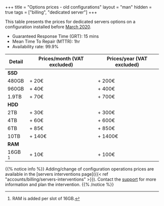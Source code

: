 +++
title = "Options prices - old configurations"
layout = "man"
hidden = true
tags = ["billing", "dedicated server"]
+++

This table presents the prices for dedicated servers options on a configuration installed before [March 2020](https://blog.alwaysdata.com/2020/03/03/harderware-better-faster-stronger/).

* Guaranteed Response Time (GRT): 15 mins
* Mean Time To Repair (MTTR): 1hr
* Availability rate: 99.9%

| Detail    | Prices/month (VAT excluded) | Prices/year (VAT excluded) |
| --------- | --------------------------- | -------------------------- |
| **SSD**   |                             |                            |
| 480GB     | + 20€                       | + 200€                     |
| 960GB     | + 40€                       | + 400€                     |
| 1.9TB     | + 70€                       | + 700€                     |
| **HDD**   |                             |                            |
| 2TB       | + 30€                       | + 300€                     |
| 4TB       | + 60€                       | + 600€                     |
| 6TB       | + 85€                       | + 850€                     |
| 10TB      | + 140€                      | + 1400€                    |
| **RAM**   |                             |                            |
| 16GB [^1] | + 10€                       | + 100€                     |

{{% notice info %}}
Adding/change of configuration operations prices are available in the [servers interventions page]({{< ref "accounts/billing/servers-interventions" >}}). Contact the [support](https://admin.alwaysdata.com/support/add/) for more information and plan the intervention.
{{% /notice %}}

[^1]: RAM is added per slot of 16GB.
